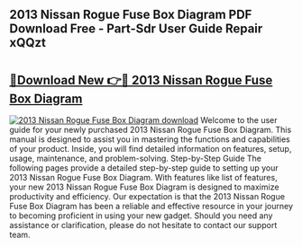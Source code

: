 ## 2013 Nissan Rogue Fuse Box Diagram PDF Download Free - Part-Sdr User Guide Repair xQQzt

# <h2><a href="http://dfsoriq.blite.top/?on=2013+Nissan+Rogue+Fuse+Box+Diagram">🔗Download New 👉🔴 2013 Nissan Rogue Fuse Box Diagram</a></h2>

[![2013 Nissan Rogue Fuse Box Diagram download](https://i.imgur.com/lujVjoI.png)](http://dfsoriq.blite.top/?on=2013+Nissan+Rogue+Fuse+Box+Diagram)
Welcome to the user guide for your newly purchased 2013 Nissan Rogue Fuse Box Diagram. This manual is designed to assist you in mastering the functions and capabilities of your product. Inside, you will find detailed information on features, setup, usage, maintenance, and problem-solving. Step-by-Step Guide The following pages provide a detailed step-by-step guide to setting up your 2013 Nissan Rogue Fuse Box Diagram. With features like list of features, your new 2013 Nissan Rogue Fuse Box Diagram is designed to maximize productivity and efficiency. Our expectation is that the 2013 Nissan Rogue Fuse Box Diagram has been a reliable and effective resource in your journey to becoming proficient in using your new gadget. Should you need any assistance or clarification, please do not hesitate to contact our support team.
